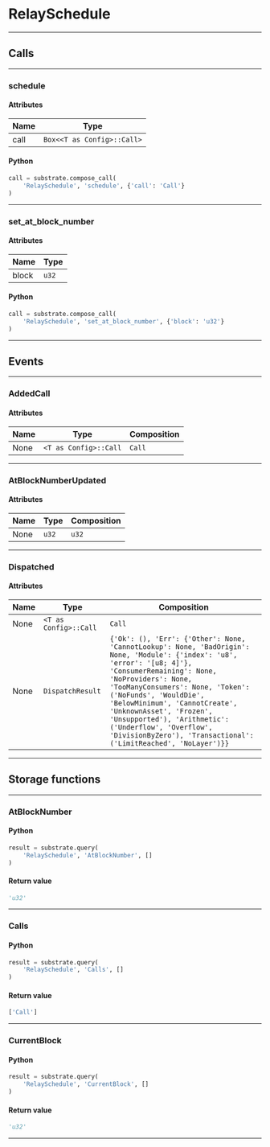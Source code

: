 
# RelaySchedule

---------
## Calls

---------
### schedule
#### Attributes
| Name | Type |
| -------- | -------- | 
| call | `Box<<T as Config>::Call>` | 

#### Python
```python
call = substrate.compose_call(
    'RelaySchedule', 'schedule', {'call': 'Call'}
)
```

---------
### set_at_block_number
#### Attributes
| Name | Type |
| -------- | -------- | 
| block | `u32` | 

#### Python
```python
call = substrate.compose_call(
    'RelaySchedule', 'set_at_block_number', {'block': 'u32'}
)
```

---------
## Events

---------
### AddedCall
#### Attributes
| Name | Type | Composition
| -------- | -------- | -------- |
| None | `<T as Config>::Call` | ```Call```

---------
### AtBlockNumberUpdated
#### Attributes
| Name | Type | Composition
| -------- | -------- | -------- |
| None | `u32` | ```u32```

---------
### Dispatched
#### Attributes
| Name | Type | Composition
| -------- | -------- | -------- |
| None | `<T as Config>::Call` | ```Call```
| None | `DispatchResult` | ```{'Ok': (), 'Err': {'Other': None, 'CannotLookup': None, 'BadOrigin': None, 'Module': {'index': 'u8', 'error': '[u8; 4]'}, 'ConsumerRemaining': None, 'NoProviders': None, 'TooManyConsumers': None, 'Token': ('NoFunds', 'WouldDie', 'BelowMinimum', 'CannotCreate', 'UnknownAsset', 'Frozen', 'Unsupported'), 'Arithmetic': ('Underflow', 'Overflow', 'DivisionByZero'), 'Transactional': ('LimitReached', 'NoLayer')}}```

---------
## Storage functions

---------
### AtBlockNumber

#### Python
```python
result = substrate.query(
    'RelaySchedule', 'AtBlockNumber', []
)
```

#### Return value
```python
'u32'
```
---------
### Calls

#### Python
```python
result = substrate.query(
    'RelaySchedule', 'Calls', []
)
```

#### Return value
```python
['Call']
```
---------
### CurrentBlock

#### Python
```python
result = substrate.query(
    'RelaySchedule', 'CurrentBlock', []
)
```

#### Return value
```python
'u32'
```
---------